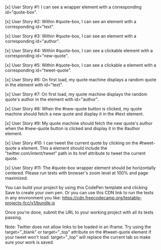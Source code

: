 [x] User Story #1: I can see a wrapper element with a corresponding id="quote-box".

[x] User Story #2: Within #quote-box, I can see an element with a corresponding id="text".

[x] User Story #3: Within #quote-box, I can see an element with a corresponding id="author".

[x] User Story #4: Within #quote-box, I can see a clickable element with a corresponding id="new-quote".

[x] User Story #5: Within #quote-box, I can see a clickable a element with a corresponding id="tweet-quote".

[x] User Story #6: On first load, my quote machine displays a random quote in the element with id="text".

[x] User Story #7: On first load, my quote machine displays the random quote's author in the element with id="author".

[x] User Story #8: When the #new-quote button is clicked, my quote machine should fetch a new quote and display it in the #text element.

[x] User Story #9: My quote machine should fetch the new quote's author when the #new-quote button is clicked and display it in the #author element.

[x] User Story #10: I can tweet the current quote by clicking on the #tweet-quote a element. This a element should include the "twitter.com/intent/tweet" path in its href attribute to tweet the current quote.

[x] User Story #11: The #quote-box wrapper element should be horizontally centered. Please run tests with browser's zoom level at 100% and page maximized.

You can build your project by using this CodePen template and clicking Save to create your own pen. Or you can use this CDN link to run the tests in any environment you like: https://cdn.freecodecamp.org/testable-projects-fcc/v1/bundle.js

Once you're done, submit the URL to your working project with all its tests passing.

Note: Twitter does not allow links to be loaded in an iframe. Try using the target="\_blank" or target="\_top" attribute on the #tweet-quote element if your tweet won't load. target="\_top" will replace the current tab so make sure your work is saved.
